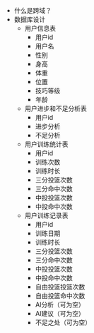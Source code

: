 - 什么是跨域？
- 数据库设计
  - 用户信息表
    - 用户id
    - 用户名
    - 性别
    - 身高
    - 体重
    - 位置
    - 技巧等级
    - 年龄
  - 用户进步和不足分析表
    - 用户id
    - 进步分析
    - 不足分析
  - 用户训练统计表
    - 用户id
    - 训练次数
    - 训练时长
    - 三分投篮次数
    - 三分命中次数
    - 中投投篮次数
    - 中投命中次数
  - 用户训练记录表
    - 用户id
    - 训练日期
    - 训练时长
    - 三分投篮次数
    - 三分命中次数
    - 中投投篮次数
    - 中投命中次数
    - 自由投篮投篮次数
    - 自由投篮命中次数
    - AI分析（可为空）
    - AI建议（可为空）
    - 不足之处（可为空）